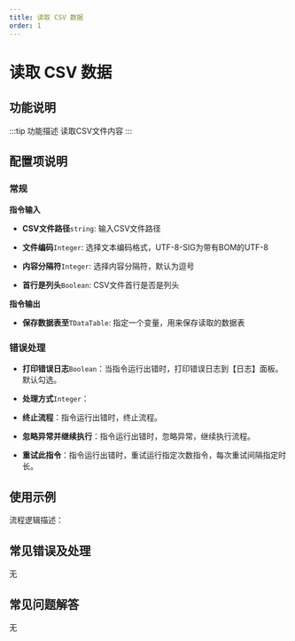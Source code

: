 ```yaml
---
title: 读取 CSV 数据
order: 1
---
```


# 读取 CSV 数据

## 功能说明

:::tip 功能描述
读取CSV文件内容
:::

## 配置项说明

### 常规

**指令输入**

- **CSV文件路径**`string`: 输入CSV文件路径

- **文件编码**`Integer`: 选择文本编码格式，UTF-8-SIG为带有BOM的UTF-8

- **内容分隔符**`Integer`: 选择内容分隔符，默认为逗号

- **首行是列头**`Boolean`: CSV文件首行是否是列头


**指令输出**

- **保存数据表至**`TDataTable`: 指定一个变量，用来保存读取的数据表

### 错误处理

- **打印错误日志**`Boolean`：当指令运行出错时，打印错误日志到【日志】面板。默认勾选。

- **处理方式**`Integer`：

 - **终止流程**：指令运行出错时，终止流程。

 - **忽略异常并继续执行**：指令运行出错时，忽略异常，继续执行流程。

 - **重试此指令**：指令运行出错时，重试运行指定次数指令，每次重试间隔指定时长。

## 使用示例

流程逻辑描述：

## 常见错误及处理

无

## 常见问题解答

无

